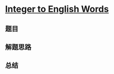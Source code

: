 # [Integer to English Words](https://leetcode.com/problems/integer-to-english-words/)

## 题目


## 解题思路


## 总结


